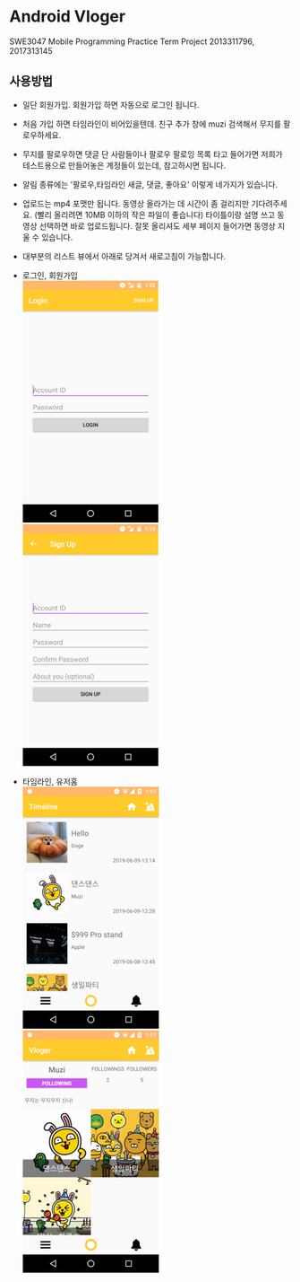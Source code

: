 Android Vloger
======
SWE3047 Mobile Programming Practice
Term Project
2013311796, 2017313145

## 사용방법
* 일단 회원가입. 회원가입 하면 자동으로 로그인 됩니다.
* 처음 가입 하면 타임라인이 비어있을텐데. 친구 추가 창에 muzi 검색해서 무지를 팔로우하세요.
* 무지를 팔로우하면 댓글 단 사람들이나 팔로우 팔로잉 목록 타고 들어가면 저희가 테스트용으로 만들어놓은 계정들이 있는데, 참고하시면 됩니다.
* 알림 종류에는 '팔로우,타임라인 새글, 댓글, 좋아요' 이렇게 네가지가 있습니다.
* 업로드는 mp4 포맷만 됩니다. 동영상 올라가는 데 시간이 좀 걸리지만 기다려주세요. (빨리 올리려면 10MB 이하의 작은 파일이 좋습니다) 타이틀이랑 설명 쓰고 동영상 선택하면 바로 업로드됩니다. 잘못 올리셔도 세부 페이지 들어가면 동영상 지울 수 있습니다.
* 대부분의 리스트 뷰에서 아래로 당겨서 새로고침이 가능합니다.

* 로그인, 회원가입  
![preview 1](/1.png)
![preview 2](/2.png)
* 타임라인, 유저홈  
![preview 3](/3.png)
![preview 4](/4.png)
